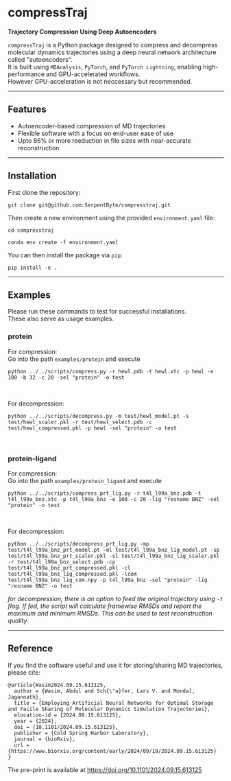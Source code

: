 # compressTraj

**Trajectory Compression Using Deep Autoencoders**

`compressTraj` is a Python package designed to compress and decompress molecular dynamics trajectories using a deep neural network 
architecture called "autoencoders". </br>
It is built using `MDAnalysis`, `PyTorch`, and `PyTorch Lightning`, enabling high-performance and GPU-accelerated workflows.</br>
However GPU-acceleration is not neccessary but recommended.

---

## Features

- Autoencoder-based compression of MD trajectories
- Flexible software with a focus on end-user ease of use
- Upto 86% or more reeduction in file sizes with near-accurate reconstruction

---

## Installation
First clone the repository:</br>

```
git clone git@github.com:SerpentByte/compresstraj.git
```

Then create a new environment using the provided `environment.yaml` file:</br>
```
cd compresstraj
```

```
conda env create -f environment.yaml
```

You can then install the package via `pip`:

```
pip install -e .
```



---

## Examples
Please run these commands to test for successful installations.</br>
These also serve as usage examples.

### protein
For compression:</br>
Go into the path `examples/protein` and execute</br>

```
python ../../scripts/compress.py -r hewl.pdb -t hewl.xtc -p hewl -e 100 -b 32 -c 20 -sel "protein" -o test
```
</br>


For decompression:</br>

```
python ../../scripts/decompress.py -m test/hewl_model.pt -s test/hewl_scaler.pkl -r test/hewl_select.pdb -c test/hewl_compressed.pkl -p hewl -sel "protein" -o test
```
</br>

### protein-ligand
For compression:</br>
Go into the path `examples/protein_ligand` and execute</br>

```
python ../../scripts/compress_prt_lig.py -r t4l_l99a_bnz.pdb -t t4l_l99a_bnz.xtc -p t4l_l99a_bnz -e 100 -c 20 -lig "resname BNZ" -sel "protein" -o test
```
</br>

For decompression:</br>

```
python ../../scripts/decompress_prt_lig.py -mp test/t4l_l99a_bnz_prt_model.pt -ml test/t4l_l99a_bnz_lig_model.pt -sp test/t4l_l99a_bnz_prt_scaler.pkl -sl test/t4l_l99a_bnz_lig_scaler.pkl -r test/t4l_l99a_bnz_select.pdb -cp test/t4l_l99a_bnz_prt_compressed.pkl -cl test/t4l_l99a_bnz_lig_compressed.pkl -lcom test/t4l_l99a_bnz_lig_com.npy -p t4l_l99a_bnz -sel "protein" -lig "resname BNZ" -o test
```

_for decompression, there is an option to feed the original trajectory using `-t` flag. If fed, the script will calculate framewise RMSDs and report the maximum and minimum RMSDs. This can be used to test reconstruction quality._

---

## Reference
If you find the software useful and use it for storing/sharing MD trajectories, please cite:</br>
```
@article{Wasim2024.09.15.613125,
  author = {Wasim, Abdul and Sch{\"a}fer, Lars V. and Mondal, Jagannath},
  title = {Employing Artificial Neural Networks for Optimal Storage and Facile Sharing of Molecular Dynamics Simulation Trajectories},
  elocation-id = {2024.09.15.613125},
  year = {2024},
  doi = {10.1101/2024.09.15.613125},
  publisher = {Cold Spring Harbor Laboratory},
  journal = {bioRxiv},
  url = {https://www.biorxiv.org/content/early/2024/09/19/2024.09.15.613125}
}
```

The pre-print is available at https://doi.org/10.1101/2024.09.15.613125

